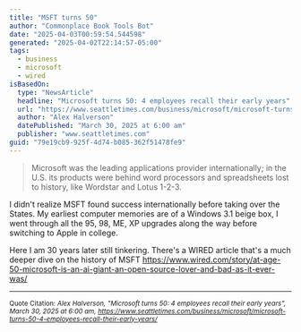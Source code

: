 ```yaml
---
title: "MSFT turns 50"
author: "Commonplace Book Tools Bot"
date: "2025-04-03T00:59:54.544598"
generated: "2025-04-02T22:14:57-05:00"
tags:
  - business
  - microsoft
  - wired
isBasedOn:
  type: "NewsArticle"
  headline: "Microsoft turns 50: 4 employees recall their early years"
  url: "https://www.seattletimes.com/business/microsoft/microsoft-turns-50-4-employees-recall-their-early-years/"
  author: "Alex Halverson"
  datePublished: "March 30, 2025 at 6:00 am"
  publisher: "www.seattletimes.com"
guid: "79e19cb9-925f-4d74-b085-362f51478fe9"
---
```


> Microsoft was the leading applications provider internationally; in the U.S. its products were behind word processors and spreadsheets lost to history, like Wordstar and Lotus 1-2-3.

I didn't realize MSFT found success internationally before taking over the States. My earliest computer memories are of a Windows 3.1 beige box, I went through all the 95, 98, ME, XP upgrades along the way before switching to Apple in college.

Here I am 30 years later still tinkering. There's a WIRED article that's a much deeper dive on the history of MSFT <https://www.wired.com/story/at-age-50-microsoft-is-an-ai-giant-an-open-source-lover-and-bad-as-it-ever-was/>

---

<sub>Quote Citation: <cite>Alex Halverson, "Microsoft turns 50: 4 employees recall their early years", March 30, 2025 at 6:00 am, <a href="https://www.seattletimes.com/business/microsoft/microsoft-turns-50-4-employees-recall-their-early-years/">https://www.seattletimes.com/business/microsoft/microsoft-turns-50-4-employees-recall-their-early-years/</a></cite></sub>
